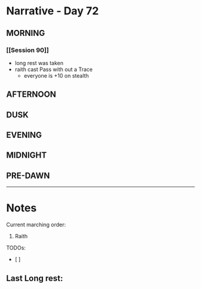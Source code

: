 # Narrative - Day 72

## MORNING
### [[Session 90]]
- long rest was taken
- raith cast Pass with out a Trace
    - everyone is +10 on stealth
## AFTERNOON

## DUSK

## EVENING

## MIDNIGHT

## PRE-DAWN

___
# Notes
Current marching order:
1. Raith

TODOs:
- [ ] 
  
Last Long rest:
- 
